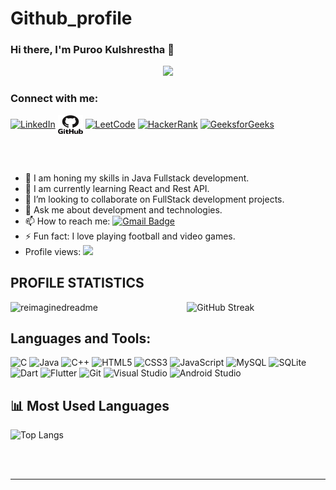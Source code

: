 <!--## Hi there 👋 -->

<!--
**purookulsh13/purookulsh13** is a ✨ _special_ ✨ repository because its `README.md` (this file) appears on your GitHub profile.

Here are some ideas to get you started:

- 🔭 I’m currently working on ...
- 🌱 I’m currently learning ...
- 👯 I’m looking to collaborate on ...
- 🤔 I’m looking for help with ...
- 💬 Ask me about ...
- 📫 How to reach me: ...
- 😄 Pronouns: ...
- ⚡ Fun fact: ...
-->
# Github_profile
### Hi there, I'm Puroo Kulshrestha 👋 
<p align="center">
  <img src="https://i.pinimg.com/736x/c0/e1/5f/c0e15fc5b0a8751878fb7ccf17c4fa89.jpg" style="width:55%;">
</p>
<h3 align="left">Connect with me:</h3>
<p align="left">
  <a href="https://www.linkedin.com/in/purookulsh/" target="_blank"><img align="center" src="https://raw.githubusercontent.com/rahuldkjain/github-profile-readme-generator/master/src/images/icons/Social/linked-in-alt.svg" alt="LinkedIn" height="30" width="40" /></a>
  <a href="https://github.com/purookulsh13" target="_blank"><img align="center" src="https://raw.githubusercontent.com/devicons/devicon/master/icons/github/github-original-wordmark.svg" alt="GitHub" height="30" width="40" /></a>
  <a href="https://leetcode.com/u/purookulshrestha012/" target="_blank"><img align="center" src="https://raw.githubusercontent.com/rahuldkjain/github-profile-readme-generator/master/src/images/icons/Social/leet-code.svg" alt="LeetCode" height="30" width="40" /></a>
  <a href="https://www.hackerrank.com/profile/_201500535" target="_blank"><img align="center" src="https://raw.githubusercontent.com/rahuldkjain/github-profile-readme-generator/master/src/images/icons/Social/hackerrank.svg" alt="HackerRank" height="30" width="40" /></a>
  <a href="https://www.geeksforgeeks.org/user/purookulshrestha012/" target="_blank"><img align="center" src="https://raw.githubusercontent.com/rahuldkjain/github-profile-readme-generator/master/src/images/icons/Social/geeks-for-geeks.svg" alt="GeeksforGeeks" height="30" width="40" /></a>
</p>

<br>
<br>

- 🔭 I am honing my skills in Java Fullstack development.
- 🌱 I am currently learning React and Rest API.
- 👯 I’m looking to collaborate on FullStack development projects.
- 💬 Ask me about  development and technologies.
- 📫 How to reach me: [![Gmail Badge](https://img.shields.io/badge/-Gmail-c14438?style=flat-square&logo=Gmail&logoColor=white&link=mailto:purookulshrestha012@gmail.com)](mailto:purookulshrestha012@gmail.com)
- ⚡ Fun fact: I love playing football and video games.
- Profile views: ![](https://komarev.com/ghpvc/?username=purookulsh13)


## PROFILE STATISTICS

<div style="display: flex; justify-content: space-between;">
    <img src="https://myreadme.vercel.app/api/embed/purookulsh13?panels=userstatistics,toplanguages,commitgraph" alt="reimaginedreadme" style="width: 55%;/>
    <a href="https://git.io/streak-stats">
       <img src="https://streak-stats.demolab.com?user=purookulsh13&theme=dark&hide_longest_streak=true" alt="GitHub Streak" style="width: 44%;"/>
    </a>
</div>



## Languages and Tools:

![C](https://img.shields.io/badge/C-00599C?style=for-the-badge&logo=c&logoColor=white)
![Java](https://img.shields.io/badge/Java-007396?style=for-the-badge&logo=java&logoColor=white)
![C++](https://img.shields.io/badge/C++-00599C?style=for-the-badge&logo=cplusplus&logoColor=white)
![HTML5](https://img.shields.io/badge/HTML5-E34F26?style=for-the-badge&logo=html5&logoColor=white)
![CSS3](https://img.shields.io/badge/CSS3-1572B6?style=for-the-badge&logo=css3&logoColor=white)
![JavaScript](https://img.shields.io/badge/JavaScript-F7DF1E?style=for-the-badge&logo=javascript&logoColor=black)
![MySQL](https://img.shields.io/badge/MySQL-4479A1?style=for-the-badge&logo=mysql&logoColor=white)
![SQLite](https://img.shields.io/badge/SQLite-003B57?style=for-the-badge&logo=sqlite&logoColor=white)
![Dart](https://img.shields.io/badge/Dart-0175C2?style=for-the-badge&logo=dart&logoColor=white)
![Flutter](https://img.shields.io/badge/Flutter-02569B?style=for-the-badge&logo=flutter&logoColor=white)
![Git](https://img.shields.io/badge/Git-F05032?style=for-the-badge&logo=git&logoColor=white)
![Visual Studio](https://img.shields.io/badge/Visual_Studio-5C2D91?style=for-the-badge&logo=visualstudio&logoColor=white)
![Android Studio](https://img.shields.io/badge/Android_Studio-3DDC84?style=for-the-badge&logo=androidstudio&logoColor=white)
<br>
## 📊 Most Used Languages
![Top Langs](https://github-readme-stats.vercel.app/api/top-langs/?username=purookulsh13&layout=compact&theme=onedark)

<br>
<br>







---




